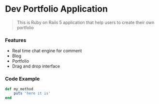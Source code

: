 # Dev Portfolio Application

> This is Ruby on Rails 5 application that help users to create their own portfolio

### Features

- Real time chat engine for comment
- Blog 
- Portfolio
- Drag and drop interface

### Code Example

```ruby
def my_method
	puts 'here it is'
end
```
